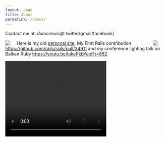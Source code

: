 ```yaml
---
layout: page
title: About
permalink: /about/
---
```


Contact me at: *duleorlovic@* twitter/gmail/facebook/

<img src="{{ site.baseurl }}/assets/duleorlovic.jpg" style="float: left; padding-right: 20px;">
<img src="{{ site.baseurl }}/assets/matz_and_dule.jpg" style="float: right; padding-right: 20px;">

Here is my old <a href="https://sites.google.com/site/duleorlovic/">personal
site</a>.
My First Rails contribution <https://github.com/rails/rails/pull/34911> and my
conference lighting talk on Balkan Ruby <https://youtu.be/lpkePkbYeoI?t=882>.

<video  width="320" height="240" controls>
  <source src='https://github.com/duleorlovic/big_files/blob/master/balkan_ruby_duleorlovic_2018.mp4?raw=true' type="video/mp4">
</video>
